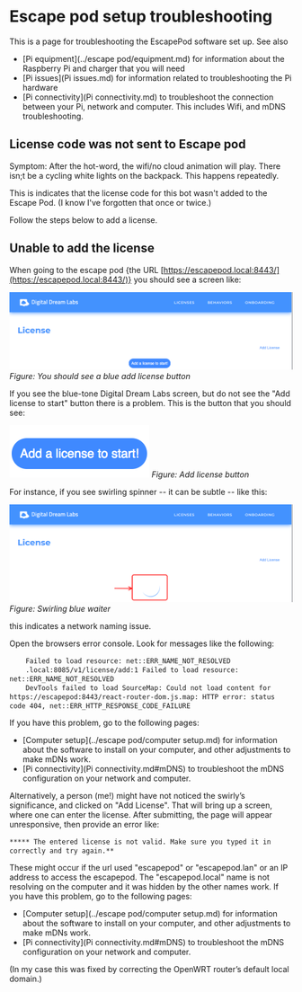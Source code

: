 # Escape pod setup troubleshooting

This is a page for troubleshooting the EscapePod software set up.
See also

* [Pi equipment](../escape pod/equipment.md) for information about the Raspberry Pi
  and charger that you will need
* [Pi issues](Pi issues.md) for information related to troubleshooting the Pi
  hardware
* [Pi connectivity](Pi connectivity.md) to troubleshoot the connection between your
  Pi, network and computer.  This includes Wifi, and mDNS troubleshooting.


## License code was not sent to Escape pod

Symptom:  After the hot-word, the wifi/no cloud animation will play.
There isn;t be a cycling white lights on the backpack.  This happens repeatedly.

This is indicates that the license code for this bot wasn't added to the Escape Pod.
(I know I've forgotten that once or twice.)

Follow the steps below to add a license.


## Unable to add the license

When going to the escape pod {the URL
[https://escapepod.local:8443/](https://escapepod.local:8443/)} you should see
a screen like:

![Add license](ep-add-license.png#zoom)
_Figure: You should see a blue add license button_

If you see the blue-tone Digital Dream Labs screen, but do not see the "Add
license to start" button there is a problem.  This is the button that you should see:

![Add license button](ep-add-license-button.png#center "Add license button")
_Figure: Add license button_

For instance, if you see swirling spinner -- it can be subtle -- like this:

![Swirling blue waiter](swirl-1.png#zoom "Swirling blue waiter")
_Figure: Swirling blue waiter_

this indicates a network naming issue.

Open the browsers error console.  Look for messages like the following:

```
    Failed to load resource: net::ERR_NAME_NOT_RESOLVED
    .local:8085/v1/license/add:1 Failed to load resource: net::ERR_NAME_NOT_RESOLVED
    DevTools failed to load SourceMap: Could not load content for https://escapepod:8443/react-router-dom.js.map: HTTP error: status code 404, net::ERR_HTTP_RESPONSE_CODE_FAILURE
```

If you have this problem, go to the following pages:

* [Computer setup](../escape pod/computer setup.md) for information about the
  software to install on your computer, and other adjustments to make mDNs work.
* [Pi connectivity](Pi connectivity.md#mDNS) to troubleshoot the mDNS
  configuration on your network and computer.


Alternatively, a person (me!) might have not noticed the swirly’s significance,
and clicked on "Add License".  That will bring up a screen, where one can enter
the license. After submitting, the page will appear unresponsive, then provide
an error like:


    ***** The entered license is not valid. Make sure you typed it in correctly and try again.**

These might occur if the url used "escapepod" or "escapepod.lan" or an IP
address to access the escapepod.  The "escapepod.local" name is not resolving
on the computer and it was hidden by the other names work.
If you have this problem, go to the following pages:

* [Computer setup](../escape pod/computer setup.md) for information about the
  software to install on your computer, and other adjustments to make mDNs work.
* [Pi connectivity](Pi connectivity.md#mDNS) to troubleshoot the mDNS
  configuration on your network and computer.

(In my case this was fixed by correcting 
the OpenWRT router’s default local domain.)
